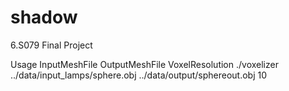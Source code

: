 shadow
======

6.S079 Final Project 

Usage InputMeshFile OutputMeshFile VoxelResolution
./voxelizer ../data/input_lamps/sphere.obj ../data/output/sphereout.obj 10
